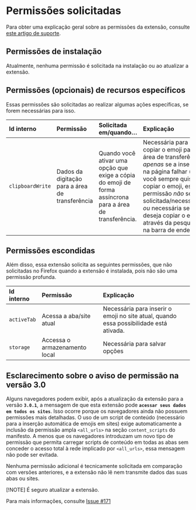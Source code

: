 # Permissões solicitadas

Para obter uma explicação geral sobre as permissões da extensão, consulte [este artigo de suporte](https://support.mozilla.org/kb/permission-request-messages-firefox-extensions).

## Permissões de instalação

Atualmente, nenhuma permissão é solicitada na instalação ou ao atualizar a extensão.

## Permissões (opcionais) de recursos específicos

Essas permissões são solicitadas ao realizar algumas ações específicas, se forem necessárias para isso.

| Id interno       | Permissão                   | Solicitada em/quando…                                                                         | Explicação                                                                                                                                                                                      |
|:-----------------|:----------------------------|:----------------------------------------------------------------------------------------------|:-------------------------------------------------------------------------------------------------------------------------------------------------------------------------------------------------|
| `clipboardWrite` | Dados da digitação para a área de transferência | Quando você ativar uma opção que exige a cópia do emoji de forma assíncrona para a área de transferência. | Necessária para copiar o emoji para a área de transferência, _apenas_ se a inserção na página falhar (se você sempre quiser copiar o emoji, essa permissão _não_ será solicitada/necessária.) _ou_ necessária se você deseja copiar o emoji através da pesquisa na barra de endereço. |

## Permissões escondidas

Além disso, essa extensão solicita as seguintes permissões, que não solicitadas no Firefox quando a extensão é instalada, pois não são uma permissão profunda.

| Id interno  | Permissão                  | Explicação                                                        |
|:------------|:---------------------------|:------------------------------------------------------------------|
| `activeTab` | Acessa a aba/site atual    | Necessária para inserir o emoji no site atual, quando essa possibilidade está ativada. |
| `storage`   | Accessa o armazenamento local | Necessária para salvar opções                                  |

## Esclarecimento sobre o aviso de permissão na versão 3.0

Alguns navegadores podem exibir, após a atualização da extensão para a versão **`3.0.1`**, a mensagem de que esta extensão pode **`acessar seus dados em todos os sites`**.
Isso ocorre porque os navegadores ainda não possuem permissões mais detalhadas. O uso de um script de conteúdo (necessário para a inserção automática de emojis em sites) exige automaticamente a inclusão da permissão ampla `<all_urls>` na seção `content_scripts` do manifesto.
A menos que os navegadores introduzam um novo tipo de permissão que permita carregar scripts de conteúdo em todas as abas sem conceder o acesso total à rede implicado por `<all_urls>`, essa mensagem não pode ser evitada.

Nenhuma permissão adicional é tecnicamente solicitada em comparação com versões anteriores, e a extensão não lê nem transmite dados das suas abas ou sites.

[!NOTE]
É seguro atualizar a extensão.

Para mais informações, consulte [Issue #171](https://github.com/rugk/awesome-emoji-picker/issues/171)